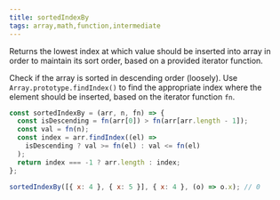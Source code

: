 ```yaml
---
title: sortedIndexBy
tags: array,math,function,intermediate
---
```


Returns the lowest index at which value should be inserted into array in order to maintain its sort order, based on a provided iterator function.

Check if the array is sorted in descending order (loosely).
Use `Array.prototype.findIndex()` to find the appropriate index where the element should be inserted, based on the iterator function `fn`.

```js
const sortedIndexBy = (arr, n, fn) => {
  const isDescending = fn(arr[0]) > fn(arr[arr.length - 1]);
  const val = fn(n);
  const index = arr.findIndex((el) =>
    isDescending ? val >= fn(el) : val <= fn(el)
  );
  return index === -1 ? arr.length : index;
};
```

```js
sortedIndexBy([{ x: 4 }, { x: 5 }], { x: 4 }, (o) => o.x); // 0
```
